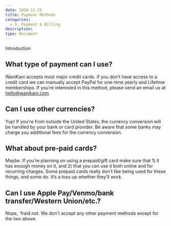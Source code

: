 ```yaml
---
date: 2018-11-25
title: Payment Methods
categories:
  - 3. Payment & Billing
description:
type: Document
---
```


Introduction

## What type of payment can I use?

WaniKani accepts most major credit cards. If you don’t have access to a credit card we can manually accept PayPal for one-time yearly and Lifetime memberships. If you’re interested in this method, please send an email us at [hello@wanikani.com](hello@wanikani.com).

## Can I use other currencies?

Yup! If you're from outside the United States, the currency conversion will be handled by your bank or card provider. Be aware that some banks may charge you additional fees for the currency conversion.

## What about pre-paid cards?

Maybe. If you’re planning on using a prepaid/gift card make sure that 1) it has enough money on it, and 2) that you can use it both online and for recurring charges. Some prepaid cards really don’t like being used for these things, and some do. It’s a toss up whether they’ll work.

## Can I use Apple Pay/Venmo/bank transfer/Western Union/etc.?

Nope, 'fraid not. We don't accept any other payment methods except for the two above.
